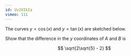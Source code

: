 ```yaml
---
id: Uv2XIkIa
vimeo: 111
---
```


The curves $y = \cos(x)$ and $y = \tan(x)$ are sketched below.

<!-- <img src="/img/books/pure/trigonometry/trig-eq-1.png" style="display: block; margin: auto; max-height: 40vh; max-width: 100%;"> -->

Show that the difference in the $y$ coordinates of $A$ and $B$ is

$$
\sqrt{2\sqrt{5} - 2}
$$

